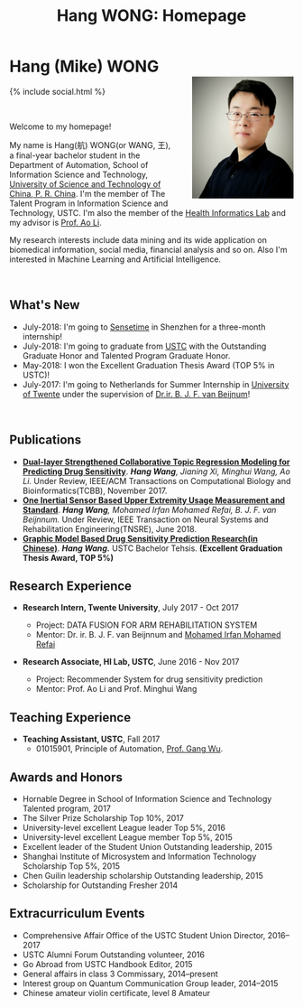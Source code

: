 ﻿---
layout: default
section: home
title: "Hang WONG: Homepage"
---
<img src="static/info/profile.jpg" class="img-thumbnail" width="180px" style="float:right; margin-left:30px; margin-top:35px; margin-bottom:10px;">

# Hang (Mike) WONG
{% include social.html %}

&nbsp;

Welcome to my homepage! 

My name is Hang(航) WONG(or WANG, 王), a final-year bachelor student in the Department of Automation, School of Information Science and Technology, [University of Science and Technology of China, P. R. China](http://www.ustc.edu.cn/). I'm the member of The Talent Program in Information Science and Technology, USTC. I'm also the member of the [Health Informatics Lab](http://bioinformatics.ustc.edu.cn/) and my advisor is [Prof. Ao Li](http://bioinformatics.ustc.edu.cn/teams.html).

My research interests include data mining and its wide application on biomedical information, social media, financial analysis and so on. Also I'm interested in Machine Learning and Artificial Intelligence.

&nbsp;

## What's New
  *  July-2018:  I'm going to [Sensetime](https://www.sensetime.com) in Shenzhen for a three-month internship!
  *  July-2018:  I'm going to graduate from [USTC](http://www.ustc.edu.cn/) with the Outstanding Graduate Honor and Talented Program Graduate Honor.
  * May-2018:  I won the Excellent Graduation Thesis Award (TOP 5% in USTC)!
  * July-2017:  I'm going to Netherlands for Summer Internship in [University of Twente](https://www.utwente.nl/en/) under the supervision of [Dr.ir. B. J. F. van Beijnum](https://www.utwente.nl/en/eemcs/bss/people/staff/bert_jan_vanbeijnum/%20)!

&nbsp;

## Publications
  * **[Dual-layer Strengthened Collaborative Topic Regression Modeling for Predicting Drug Sensitivity](static/papers/17-dsctr.pdf)**. *__Hang Wang__, Jianing Xi, Minghui Wang, Ao Li.* Under Review, IEEE/ACM Transactions on Computational Biology and Bioinformatics(TCBB), November 2017.	
  * **[One Inertial Sensor Based Upper Extremity Usage Measurement and Standard](static/papers/17-tnsre.pdf)**.  *__Hang Wang__, Mohamed Irfan Mohamed Refai, B. J. F. van Beijnnum.* Under Review, IEEE Transaction on Neural Systems and Rehabilitation Engineering(TNSRE), June 2018. 
  * **[Graphic Model Based Drug Sensitivity Prediction Research(in Chinese)](static/papers/18-thesis.pdf)**. *__Hang Wang.__* USTC Bachelor Tehsis. **(Excellent Graduation Thesis Award, TOP 5%)**


## Research Experience
  * **Research Intern, Twente University**, July 2017 - Oct 2017
	* Project: DATA FUSION FOR ARM REHABILITATION SYSTEM
	* Mentor:  Dr. ir. B. J. F. van Beijnnum and [Mohamed Irfan Mohamed Refai](https://www.linkedin.com/in/mrmirfan/)

  * **Research Associate, HI Lab, USTC**, June 2016 - Nov 2017
    * Project: Recommender System for drug sensitivity prediction
    * Mentor:  Prof. Ao Li and Prof. Minghui Wang



## Teaching Experience
  * **Teaching Assistant, USTC**, Fall 2017
    * 01015901, Principle of Automation, [Prof. Gang Wu](http://iia.ustc.edu.cn/iia/?p=33).


## Awards and Honors
 * Hornable Degree in School of Information Science and Technology Talented program, 2017
 * The Silver Prize Scholarship Top 10%, 2017
 * University-level excellent League leader Top 5%, 2016
 * University-level excellent League member Top 5%, 2015
 * Excellent leader of the Student Union Outstanding leadership, 2015
 * Shanghai Institute of Microsystem and Information Technology Scholarship Top 5%, 2015
 * Chen Guilin leadership scholarship Outstanding leadership, 2015
 * Scholarship for Outstanding Fresher 2014


## Extracurriculum Events
 * Comprehensive Affair Office of the USTC Student Union Director, 2016–2017
 * USTC Alumni Forum Outstanding volunteer, 2016
 * Go Abroad from USTC Handbook Editor, 2015
 * General affairs in class 3 Commissary, 2014–present
 * Interest group on Quantum Communication Group leader, 2014–2015
 * Chinese amateur violin certificate, level 8 Amateur
